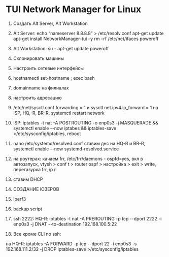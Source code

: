 <h1>TUI Network Manager for Linux</h1>

1. Создать Alt Server, Alt Workstation

2. Alt Server: 
echo “nameserver 8.8.8.8” > /etc/resolv.conf
apt-get update
apt-get install NetworkManager-tui –y
rm –rf /etc/net/ifaces
poweroff

3. Alt Workstation:
su - 
apt-get update 
poweroff

4. Склонировать машины

5. Настроить сетевые интерфейсы

6. hostnamectl set-hostname <name>; exec bash

7. domainname на филиалах

8. настроить адресацию

9. /etc/net/sysctl.conf forwarding = 1 и sysctl net.ipv4.ip_forward = 1 на ISP, HQ,-R, BR-R, systemctl restart network

10. ISP: iptables -t nat -A POSTROUTING -o enp0s3 -j MASQUERADE && systemctl enable --now iptabes && iptables-save >/etc/sysconfig/iptables, reboot

11. nano /etc/systemd/resolved.conf ставим днс на HQ-R и BR-R, systemctl enable --now systemd-resolved.service 

12. на роутерах: качаем frr, /etc/frr/daemons - ospfd=yes, вкл в автозапуск, vtysh > conf t > router ospf > настройка > exit > write, перегазурка frr, ip r

13. ставим DHCP

14. СОЗДАНИЕ ЮЗЕРОВ

15. iperf3

16. backup script

17. ssh 2222:
HQ-R:
iptables -t nat -A PREROUTING -p tcp --dport 2222 -i enp0s3 -j DNAT --to-destination 192.168.100.5:22

18. Все кроме CLI по ssh: 

на HQ-R:
iptables -A FORWARD -p tcp --dport 22 -i enp0s3 -s 192.168.111.2/32 -j DROP
iptables-save >/etc/sysconfig/iptables